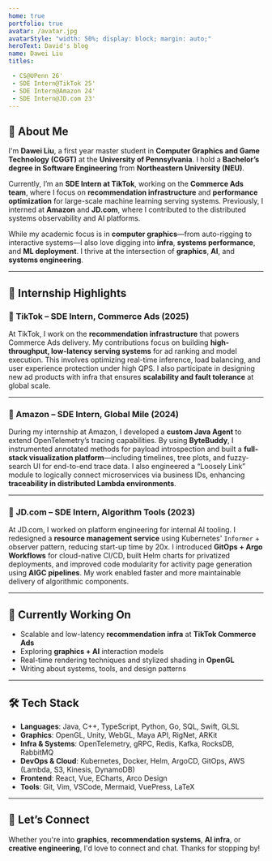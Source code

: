 ```yaml
---
home: true
portfolio: true
avatar: /avatar.jpg
avatarStyle: "width: 50%; display: block; margin: auto;"
heroText: David's blog
name: Dawei Liu
titles: 

 - CS@UPenn 26'
 - SDE Intern@TikTok 25'
 - SDE Intern@Amazon 24'
 - SDE Intern@JD.com 23'
---
```


## 👋 About Me

I'm **Dawei Liu**, a first year master student in **Computer Graphics and Game Technology (CGGT)** at the **University of Pennsylvania**. I hold a **Bachelor’s degree in Software Engineering** from **Northeastern University (NEU)**.

Currently, I’m an **SDE Intern at TikTok**, working on the **Commerce Ads team**, where I focus on **recommendation infrastructure** and **performance optimization** for large-scale machine learning serving systems. Previously, I interned at **Amazon** and **JD.com**, where I contributed to the distributed systems observability and AI platforms.

While my academic focus is in **computer graphics**—from auto-rigging to interactive systems—I also love digging into **infra**, **systems performance**, and **ML deployment**. I thrive at the intersection of **graphics**, **AI**, and **systems engineering**.

---

## 💼 Internship Highlights

### 🔹 TikTok – SDE Intern, Commerce Ads (2025)

At TikTok, I work on the **recommendation infrastructure** that powers Commerce Ads delivery. My contributions focus on building **high-throughput, low-latency serving systems** for ad ranking and model execution. This involves optimizing real-time inference, load balancing, and user experience protection under high QPS. I also participate in designing new ad products with infra that ensures **scalability and fault tolerance** at global scale.

---

### 🔹 Amazon – SDE Intern, Global Mile (2024)

During my internship at Amazon, I developed a **custom Java Agent** to extend OpenTelemetry’s tracing capabilities. By using **ByteBuddy**, I instrumented annotated methods for payload introspection and built a **full-stack visualization platform**—including timelines, tree plots, and fuzzy-search UI for end-to-end trace data. I also engineered a “Loosely Link” module to logically connect microservices via business IDs, enhancing **traceability in distributed Lambda environments**.

---

### 🔹 JD.com – SDE Intern, Algorithm Tools (2023)

At JD.com, I worked on platform engineering for internal AI tooling. I redesigned a **resource management service** using Kubernetes' `Informer` + observer pattern, reducing start-up time by 20x. I introduced **GitOps + Argo Workflows** for cloud-native CI/CD, built Helm charts for privatized deployments, and improved code modularity for activity page generation using **AIGC pipelines**. My work enabled faster and more maintainable delivery of algorithmic components.

---

## 🧠 Currently Working On

- Scalable and low-latency **recommendation infra** at **TikTok Commerce Ads**
- Exploring **graphics + AI** interaction models
- Real-time rendering techniques and stylized shading in **OpenGL**
- Writing about systems, tools, and design patterns

---

## 🛠️ Tech Stack

- **Languages**: Java, C++, TypeScript, Python, Go, SQL, Swift, GLSL  
- **Graphics**: OpenGL, Unity, WebGL, Maya API, RigNet, ARKit  
- **Infra & Systems**: OpenTelemetry, gRPC, Redis, Kafka, RocksDB, RabbitMQ  
- **DevOps & Cloud**: Kubernetes, Docker, Helm, ArgoCD, GitOps, AWS (Lambda, S3, Kinesis, DynamoDB)  
- **Frontend**: React, Vue, ECharts, Arco Design  
- **Tools**: Git, Vim, VSCode, Mermaid, VuePress, LaTeX

---

## 💬 Let’s Connect

Whether you're into **graphics**, **recommendation systems**, **AI infra**, or **creative engineering**, I'd love to connect and chat. Thanks for stopping by!
